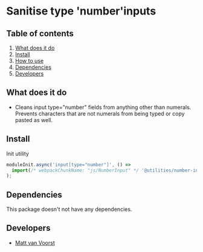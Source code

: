 
# Sanitise type 'number'inputs

## Table of contents
1. [What does it do](#markdown-header-what-does-it-do)
2. [Install](#markdown-header-install)
3. [How to use](#markdown-header-how-to-use)
4. [Dependencies](#markdown-header-dependencies)
5. [Developers](#markdown-header-developers)


## What does it do
* Cleans input type="number" fields from anything other than numerals. Prevents characters that are not numerals from being typed or copy pasted as well.

## Install
Init utility
```javascript
moduleInit.async('input[type="number"]', () =>
  import(/* webpackChunkName: "js/NumberInput" */ '@utilities/number-input'),
);
```

## Dependencies
This package doesn't not have any dependencies.

## Developers
* [Matt van Voorst](mailto:matt.vanvoorst@deptagency.com)
